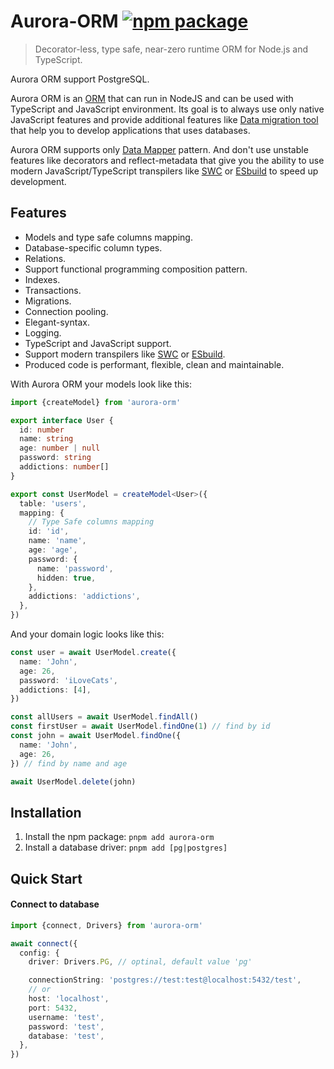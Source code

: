 # Aurora-ORM <a href="https://npmjs.com/package/aurora-orm"><img src="https://badgen.net/npm/v/aurora-orm" alt="npm package"></a>

> Decorator-less, type safe, near-zero runtime ORM for Node.js and TypeScript.

Aurora ORM support PostgreSQL.

Aurora ORM is an [ORM](https://en.wikipedia.org/wiki/Object-relational_mapping)
that can run in NodeJS and can be used with TypeScript and JavaScript environment.
Its goal is to always use only native JavaScript features and provide additional features like [Data migration tool](https://en.wikipedia.org/wiki/Data_migration) that help you to develop applications that uses databases.

Aurora ORM supports only [Data Mapper](https://designpatternsphp.readthedocs.io/en/latest/Structural/DataMapper/README.html) pattern.
And don't use unstable features like decorators and reflect-metadata that give you the ability to use modern JavaScript/TypeScript transpilers like [SWC](https://swc.rs/) or [ESbuild](https://esbuild.github.io/) to speed up development.

## Features

- Models and type safe columns mapping.
- Database-specific column types.
- Relations.
- Support functional programming composition pattern.
- Indexes.
- Transactions.
- Migrations.
- Connection pooling.
- Elegant-syntax.
- Logging.
- TypeScript and JavaScript support.
- Support modern transpilers like [SWC](https://swc.rs/) or [ESbuild](https://esbuild.github.io/).
- Produced code is performant, flexible, clean and maintainable.

With Aurora ORM your models look like this:

```typescript
import {createModel} from 'aurora-orm'

export interface User {
  id: number
  name: string
  age: number | null
  password: string
  addictions: number[]
}

export const UserModel = createModel<User>({
  table: 'users',
  mapping: {
    // Type Safe columns mapping
    id: 'id',
    name: 'name',
    age: 'age',
    password: {
      name: 'password',
      hidden: true,
    },
    addictions: 'addictions',
  },
})
```

And your domain logic looks like this:

```typescript
const user = await UserModel.create({
  name: 'John',
  age: 26,
  password: 'iLoveCats',
  addictions: [4],
})

const allUsers = await UserModel.findAll()
const firstUser = await UserModel.findOne(1) // find by id
const john = await UserModel.findOne({
  name: 'John',
  age: 26,
}) // find by name and age

await UserModel.delete(john)
```

## Installation

1. Install the npm package: `pnpm add aurora-orm`
2. Install a database driver: `pnpm add [pg|postgres]`

## Quick Start

#### Connect to database

```ts
import {connect, Drivers} from 'aurora-orm'

await connect({
  config: {
    driver: Drivers.PG, // optinal, default value 'pg'

    connectionString: 'postgres://test:test@localhost:5432/test',
    // or
    host: 'localhost',
    port: 5432,
    username: 'test',
    password: 'test',
    database: 'test',
  },
})
```

